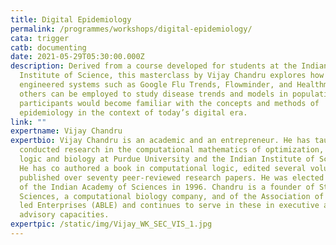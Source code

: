 ```yaml
---
title: Digital Epidemiology
permalink: /programmes/workshops/digital-epidemiology/
cata: trigger
catb: documenting
date: 2021-05-29T05:30:00.000Z
description: Derived from a course developed for students at the Indian
  Institute of Science, this masterclass by Vijay Chandru explores how
  engineered systems such as Google Flu Trends, Flowminder, and Healthmap, among
  others can be employed to study disease trends and models in populations. The
  participants would become familiar with the concepts and methods of
  epidemiology in the context of today’s digital era.
link: ""
expertname: Vijay Chandru
expertbio: Vijay Chandru is an academic and an entrepreneur. He has taught and
  conducted research in the computational mathematics of optimization, geometry,
  logic and biology at Purdue University and the Indian Institute of Science .
  He has co authored a book in computational logic, edited several volumes and
  published over seventy peer-reviewed research papers. He was elected a Fellow
  of the Indian Academy of Sciences in 1996. Chandru is a founder of Strand Life
  Sciences, a computational biology company, and of the Association of Biotech
  led Enterprises (ABLE) and continues to serve in these in executive and
  advisory capacities.
expertpic: /static/img/Vijay_WK_SEC_VIS_1.jpg
---
```

